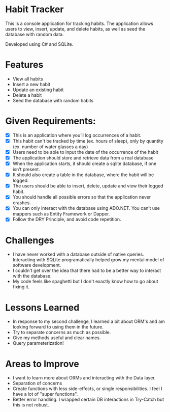 # Habit Tracker
This is a console application for tracking habits. The application allows users to view, insert, update, and delete habits, as well as seed the database with random data.

Developed using C# and SQLite.

# Features
- View all habits
- Insert a new habit
- Update an existing habit
- Delete a habit
- Seed the database with random habits

# Given Requirements:
- [x] This is an application where you’ll log occurrences of a habit.
- [x] This habit can't be tracked by time (ex. hours of sleep), only by quantity (ex. number of water glasses a day)
- [x] Users need to be able to input the date of the occurrence of the habit
- [x] The application should store and retrieve data from a real database
- [x] When the application starts, it should create a sqlite database, if one isn’t present.
- [x] It should also create a table in the database, where the habit will be logged.
- [x] The users should be able to insert, delete, update and view their logged habit.
- [x] You should handle all possible errors so that the application never crashes.
- [x] You can only interact with the database using ADO.NET. You can’t use mappers such as Entity Framework or Dapper.
- [x] Follow the DRY Principle, and avoid code repetition.

# Challenges
	
- I have never worked with a database outside of native queries. Interacting with SQLite programatically helped grow my mental model of software development. 
- I couldn't get over the idea that there had to be a better way to interact with the database.
- My code feels like spaghetti but I don't exactly know how to go about fixing it. 
	
# Lessons Learned
- In response to my second challenge, I learned a bit about ORM's and am looking forward to using them in the future. 
- Try to separate concerns as much as possible. 
- Give my methods useful and clear names. 
- Query parameterization! 

# Areas to Improve
- I want to learn more about ORMs and interacting with the Data layer.
- Separation of concerns
- Create functions with less side-effects, or single responsibilities. I feel I have a lot of "super functions". 
- Better error handling. I wrapped certain DB interactions in Try-Catch but this is not robust. 

